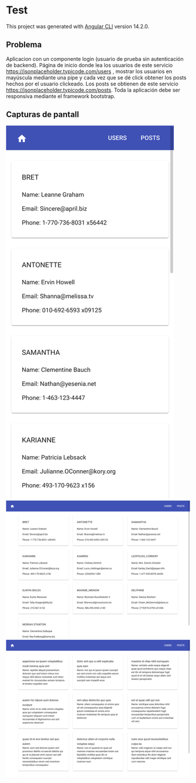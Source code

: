 # Test

This project was generated with [Angular CLI](https://github.com/angular/angular-cli) version 14.2.0.

## Problema
Aplicacion con un componente login (usuario de prueba sin autenticación de backend). Página de inicio donde lea los usuarios de este servicio https://jsonplaceholder.typicode.com/users , mostrar los usuarios en mayúscula mediante una pipe y cada vez que se dé click obtener los posts hechos por el usuario clickeado. Los posts se obtienen de este servicio https://jsonplaceholder.typicode.com/posts. Toda la aplicación debe ser responsiva mediante el framework bootstrap.

## Capturas de pantall

![Users 1](./ss/users_1.png)
![Users 2](./ss/users_3.png)
![Posts](./ss/posts_3.png)
